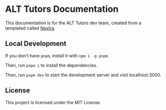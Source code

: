 # ALT Tutors Documentation

This documentation is for the ALT Tutors dev team, created from a templated called [Nextra](https://nextra.site).

## Local Development

If you don't have `pnpm`, install it with `npm i -g pnpm`.

Then, run `pnpm i` to install the dependencies.

Then, run `pnpm dev` to start the development server and visit localhost:3000.

## License

This project is licensed under the MIT License.
